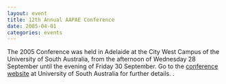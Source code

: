 ```yaml
---
layout: event
title: 12th Annual AAPAE Conference
date: 2005-04-01
categories: events
---
```


The 2005 Conference was held in Adelaide at the City West Campus of the University of South Australia, from the afternoon of Wednesday 28 September until the evening of Friday 30 September. Go to the [conference website](http://business.unisa.edu.au/research/grewc/aapae/) at University of South Australia for further details. .

